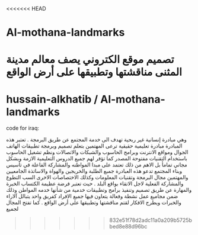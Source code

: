 <<<<<<< HEAD
# Al-mothana-landmarks
تصميم موقع الكتروني يصف معالم مدينة المثنى
مناقشتها وتطبيقها على أرض الواقع
=======
#  hussain-alkhatib / Al-mothana-landmarks 
 
code for iraq:

وهي مبادرة إنسانية غير ربحية تهدف الى خدمة المجتمع عن طريق البرمجة . تعتبر هذه المبادرة مبادرة تعليمية حقيقية ترعى المهتمين بتعلم تصميم وبرمجة تطبيقات الهاتف الجوال ومواقع الانترنت وبرامج الحاسوب والشبكات والاتصالات ونظم تشغيل الحاسوب باستخدام التقنيات مفتوحة المصدر كما تؤفر لهم جميع الدروس التعليمية الازمة وبشكل مجاني تمامأ بل الاهم من ذلك تعتمد على مبدا المواطنه والمشاركة الفاعلة في تأسيس وبناء المجتمع تدعو هذه العبادرة جمبع الطلبة والخريجين والهواة والاساتذة الجامعيين والمهتمين مجال البرمجة وتقنيات المعلومات وكذلك الاختصاصات الاخرى السب التطوع والمشاركة الفعلية لاجل الاتقاء بواقع البلد . حيث تعتبر فرضة عظيمة الكتساب الخبرة والمهارة عن طريق تصميم وتنفيذ برامج وتطبيقات خدمية من شأنها خدمه المواطن وذلك ضمن مجاميع عمل نشطة وفعالة يتعاون فيها جميع الافراد كفريق واحد يتبالل آلاراء والخبرات ويطرح الافكار لقتم مناقشتها وتطبيقها على أرض الواقع . كما تفتح المجال لجميع
>>>>>>> 832e51f78d2adc11a0a209b5725bbed8e88d96bc
